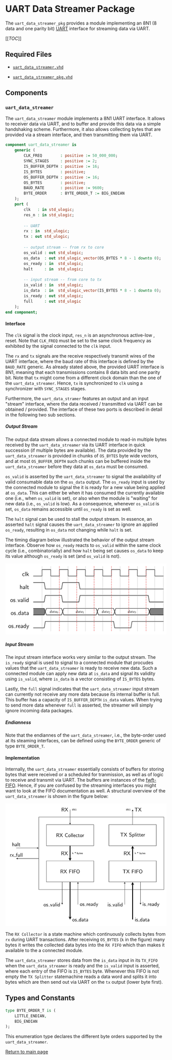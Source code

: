 
# UART Data Streamer Package
The `uart_data_streamer_pkg` provides a module implementing an 8N1 (8 data and one parity bit) [UART](https://en.wikipedia.org/wiki/Universal_asynchronous_receiver-transmitter) interface for streaming data via UART.



[[_TOC_]]

## Required Files

- [`uart_data_streamer.vhd`](src/uart_data_streamer.vhd)

- [`uart_data_streamer_pkg.vhd`](src/uart_data_streamer_pkg.vhd)

## Components

### `uart_data_streamer`
The `uart_data_streamer` module implements a 8N1 UART interface.
It allows to receiver data via UART, and to buffer and provide this data via a simple handshaking scheme.
Furthermore, it also allows collecting bytes that are provided via a stream interface, and then transmitting them via UART.


```vhdl
component uart_data_streamer is
	generic (
		CLK_FREQ        : positive := 50_000_000;
		SYNC_STAGES     : positive := 2;
		IS_BUFFER_DEPTH : positive := 16;
		IS_BYTES        : positive;
		OS_BUFFER_DEPTH : positive := 16;
		OS_BYTES        : positive;
		BAUD_RATE       : positive := 9600;
		BYTE_ORDER      : BYTE_ORDER_T := BIG_ENDIAN
	);
	port (
		clk   : in std_ulogic;
		res_n : in std_ulogic;

		-- UART
		rx : in  std_ulogic;
		tx : out std_ulogic;

		-- output stream -- from rx to core
		os_valid : out std_ulogic;
		os_data  : out std_ulogic_vector(OS_BYTES * 8 - 1 downto 0);
		os_ready : in  std_ulogic;
		halt     : in  std_ulogic;

		-- input stream -- from core to tx
		is_valid : in  std_ulogic;
		is_data  : in  std_ulogic_vector(IS_BYTES * 8 - 1 downto 0);
		is_ready : out std_ulogic;
		full     : out std_ulogic
	);
end component;
```


#### Interface

The `clk` signal is the clock input, `res_n` is an asynchronous active-low    , reset.
Note that `CLK_FREQ` must be set to the same clock frequency as exhibited by the signal connected to the `clk` input.

The `rx` and `tx` signals are the receive respectively transmit wires of the UART interface, where the baud rate of this interface is defined by the `BAUD_RATE` generic.
As already stated above, the provided UART interface is 8N1, meaning that each transmissions contains 8 data bits and one parity bit.
Note that `tx` might come from a different clock domain than the one of the `uart_data_streamer`.
Hence, `tx` is synchronized to `clk` using a synchronizer with `SYNC_STAGES` stages.

Furthermore, the `uart_data_stramer` features an output and an input "stream" interface, where the data received / transmitted via UART can be obtained / provided.
The interface of these two ports is described in detail in the following two sub sections.




##### Output Stream

The output data stream allows a connected module to read-in multiple bytes received by the `uart_data_streamer` via its UART interface in quick succession (if multiple bytes are available).
The data provided by the `uart_data_streamer` is provided in chunks of `OS_BYTES` byte wide vectors, and at most `OS_BUFFER_DEPTH` such chunks can be buffered inside the `uart_data_streamer` before they data at `os_data` must be consumed.

`os_valid` is asserted by the `uart_data_streamer` to signal the availability of valid consumable data on the `os_data` output.
The `os_ready` input is used by the connected module to signal the it is ready for a new value being applied at `os_data`.
This can either be when it has consumed the currently available one (i.e., when `os_valid` is set), or also when the module is "waiting" for new data (i.e., `os_valid` is low).
As a consequence, whenever `os_valid` is set, `os_data` remains accessible until `os_ready` is set as well.

The `halt` signal can be used to stall the output stream.
In essence, an asserted `halt` signal causes the `uart_data_streamer` to ignore an applied `os_ready`, resulting in `os_data` not changing while `halt` is set.

The timing diagram below illustrated the behavior of the output stream interface. Observe how `os_ready` reacts to `os_valid` within the same clock cycle (i.e., combinatorially) and how `halt` being set causes `os_data` to keep its value although `os_ready` is set (and `os_valid` is not).


![Output Stream Timings](.mdata/os_timing.svg)



##### Input Stream

The input stream interface works very similar to the output stream.
The `is_ready` signal is used to signal to a connected module that procudes values that the `uart_data_streamer` is ready to receive new data.
Such a connected module can apply new data at `is_data` and signal its validity using `is_valid`, where `is_data` is a vector consisting of `IS_BYTES` bytes.

Lastly, the `full` signal indicates that the `uart_data_streamer` input stream can currently not receive any more data because its internal buffer is full.
This buffer has a capacity of `IS_BUFFER_DEPTH` `is_data` values.
When trying to send more data whenever `full` is asserted, the streamer will simply ignore incoming data packages.




##### Endianness

Note that the endiannes of the `uart_data_streamer`, i.e., the byte-order used at its steaming interfaces, can be defined using the `BYTE_ORDER` generic of type `BYTE_ORDER_T`.




#### Implementation

Internally, the `uart_data_streamer` essentially consists of buffers for storing bytes that were received or a scheduled for tranmission, as well as of logic to receive and transmit via UART.
The buffers are instances of the [fwft-FIFO](../mem/src/fifo_1c1r1w_fwft.vhd).
Hence, if you are confused by the streaming interfaces you might want to look at the FIFO documentation as well.
A structural overview of the `uart_data_streamer` is shown in the figure below:


![Structural Overview](.mdata/structure.svg)

The `RX Collector` is a state machine which continuously collects bytes from `rx` during UART transactions.
After receiving `OS_BYTES` (`k` in the figure) many bytes it writes the collected data bytes into the `RX FIFO` which than makes it available to the a connected module.


The `uart_data_streamer` stores data from the `is_data` input in its `TX_FIFO` when the `uart_data_streamer` is ready and the `is_valid` input is asserted, where each entry of the FIFO is `IS_BYTES` byte.
Whenever this FIFO is not empty the `TX Splitter` statemachine reads a data word and splits it into bytes which are then send out via UART on the `tx` output (lower byte first).



## Types and Constants
```vhdl
type BYTE_ORDER_T is (
	LITTLE_ENDIAN,
	BIG_ENDIAN
);
```

This enumeration type declares the different byte orders supported by the `uart_data_streamer`.





[Return to main page](../../README.md)

